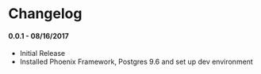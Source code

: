 # Changelog

#### 0.0.1 - 08/16/2017
  *  Initial Release
  *  Installed Phoenix Framework, Postgres 9.6 and set up dev environment